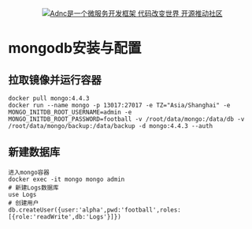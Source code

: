 <div align="center">
<a href="https://github.com/alphayu/adnc" target="_blank" title="Adnc是一个微服务开发框架 代码改变世界 开源推动社区"><img src="https://aspdotnetcore.net/wp-content/uploads/2020/12/adnc-homepage-logo-3.webp" alt="Adnc是一个微服务开发框架 代码改变世界 开源推动社区"></a>
</div>

# mongodb安装与配置

## 拉取镜像并运行容器
```
docker pull mongo:4.4.3
docker run --name mongo -p 13017:27017 -e TZ="Asia/Shanghai" -e MONGO_INITDB_ROOT_USERNAME=admin -e MONGO_INITDB_ROOT_PASSWORD=football -v /root/data/mongo:/data/db -v /root/data/mongo/backup:/data/backup -d mongo:4.4.3 --auth
```

## 新建数据库
```
进入mongo容器
docker exec -it mongo mongo admin
# 新建Logs数据库
use Logs
# 创建用户
db.createUser({user:'alpha',pwd:'football',roles:[{role:'readWrite',db:'Logs'}]})
```